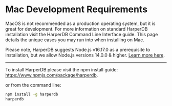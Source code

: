 # Mac Development Requirements

MacOS is not recommended as a production operating system, but it is great for development. For more information on standard HarperDB installation visit the HarperDB Command Line Interface guide. This page details the unique cases you may run into when installing on Mac.



Please note, HarperDB suggests Node.js v16.17.0 as a prerequisite to installation, but we allow Node.js versions 14.0.0 & higher. [Learn more here](https://harperdb.io/docs/install-harperdb/node-version/).

---

To install HarperDB please visit the npm install guide: https://www.npmjs.com/package/harperdb.

or from the command line:
```bash 
npm install -g harperdb
harperdb
```
